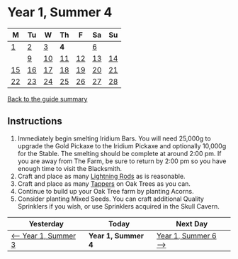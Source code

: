 # Year 1, Summer 4

| M                          | Tu                        | W                         | Th                        | F                         | Sa                        | Su                        |
| -------------------------- | ------------------------- | ------------------------- | ------------------------- |-------------------------- | ------------------------- | ------------------------- |
| [1](year-1-summer-1.md)    | [2](year-1-summer-2.md)   | [3](year-1-summer-3.md)   | **4**                     |                           | [6](year-1-summer-6.md)   |                           |
|                            | [9](year-1-summer-9.md)   | [10](year-1-summer-10.md) | [11](year-1-summer-11.md) | [12](year-1-summer-12.md) | [13](year-1-summer-13.md) | [14](year-1-summer-14.md) |
| [15](year-1-summer-15.md)  | [16](year-1-summer-16.md) | [17](year-1-summer-17.md) | [18](year-1-summer-18.md) | [19](year-1-summer-19.md) | [20](year-1-summer-20.md) | [21](year-1-summer-21.md) |
| [22](year-1-summer-22.md)  | [23](year-1-summer-23.md) | [24](year-1-summer-24.md) | [25](year-1-summer-25.md) | [26](year-1-summer-26.md) | [27](year-1-summer-27.md) | [28](year-1-summer-28.md) |

[Back to the guide summary](readme.md)

## Instructions

1. Immediately begin smelting Iridium Bars. You will need 25,000g to upgrade the Gold Pickaxe to the Iridium Pickaxe and optionally 10,000g for the Stable. The smelting should be complete at around 2:00 pm. If you are away from The Farm, be sure to return by 2:00 pm so you have enough time to visit the Blacksmith.
2. Craft and place as many [Lightning Rods](https://stardewvalleywiki.com/Lightning_Rod) as is reasonable.
3. Craft and place as many [Tappers](https://stardewvalleywiki.com/Tapper) on Oak Trees as you can.
4. Continue to build up your Oak Tree farm by planting Acorns.
5. Consider planting Mixed Seeds. You can craft additional Quality Sprinklers if you wish, or use Sprinklers acquired in the Skull Cavern.

| Yesterday                                   | Today                 | Next Day                                    |
| ------------------------------------------- | --------------------- | ------------------------------------------- |
| [⟵ Year 1, Summer 3](year-1-summer-3.md)   | **Year 1, Summer 4**  | [Year 1, Summer 6 ⟶](year-1-summer-6.md)   |
